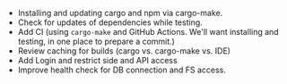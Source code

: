 - Installing and updating cargo and npm via cargo-make.
- Check for updates of dependencies while testing.
- Add CI (using `cargo-make` and GitHub Actions.
  We'll want installing and testing,
  in one place to prepare a commit.)
- Review caching for builds (cargo vs. cargo-make vs. IDE)
- Add Login and restrict side and API access
- Improve health check for DB connection and FS access.
